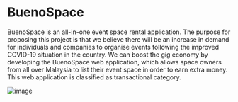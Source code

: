 # BuenoSpace

BuenoSpace is an all-in-one event space rental application. The purpose for proposing this project is that we believe there will be an increase in demand for individuals and companies to organise events following the improved COVID-19 situation in the country. We can boost the gig economy by developing the BuenoSpace web application, which allows space owners from all over Malaysia to list their event space in order to earn extra money. This web application is classified as transactional category.

![image](https://user-images.githubusercontent.com/72374023/167628127-75ae3cc3-fc9c-48ec-a634-6d43b69d3123.png)
